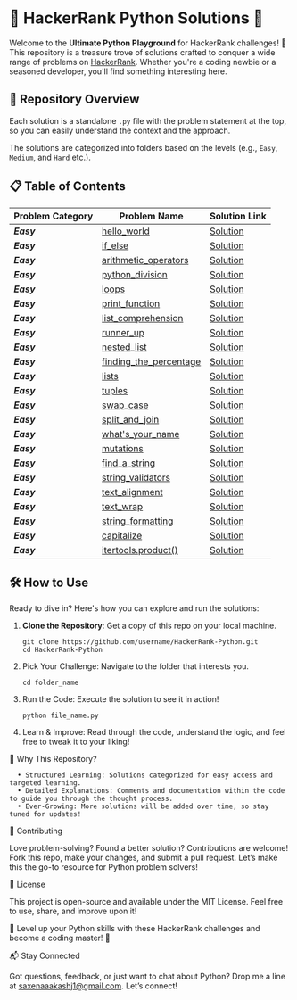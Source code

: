 # 🚀 HackerRank Python Solutions 🚀

Welcome to the **Ultimate Python Playground** for HackerRank challenges! 🎉 This repository is a treasure trove of solutions crafted to conquer a wide range of problems on [HackerRank](https://www.hackerrank.com/). Whether you're a coding newbie or a seasoned developer, you'll find something interesting here.

## 📁 Repository Overview

Each solution is a standalone `.py` file with the problem statement at the top, so you can easily understand the context and the approach.

The solutions are categorized into folders based on the levels (e.g., `Easy`, `Medium`, and `Hard` etc.).

## 📋 Table of Contents

| Problem Category | Problem Name                                                                                      | Solution Link                                                                                                                |
| ---------------- | ------------------------------------------------------------------------------------------------- | ---------------------------------------------------------------------------------------------------------------------------- |
| **_Easy_**       | [hello_world](https://www.hackerrank.com/challenges/py-hello-world/problem)                       | [Solution](https://github.com/saxenaaakashj1/HackerRank-Python/blob/master/hello_world/hello_world.py)                       |
| **_Easy_**       | [if_else](https://www.hackerrank.com/challenges/py-if-else/problem)                               | [Solution](https://github.com/saxenaaakashj1/HackerRank-Python/blob/master/if_else/if_else.py)                               |
| **_Easy_**       | [arithmetic_operators](https://www.hackerrank.com/challenges/python-arithmetic-operators/problem) | [Solution](https://github.com/saxenaaakashj1/HackerRank-Python/blob/master/arithmetic_operators/arithmetic_operator.py)      |
| **_Easy_**       | [python_division](https://www.hackerrank.com/challenges/python-division/problem)                  | [Solution](https://github.com/saxenaaakashj1/HackerRank-Python/blob/master/python_division/python_division.py)               |
| **_Easy_**       | [loops](https://www.hackerrank.com/challenges/python-loops/problem)                               | [Solution](https://github.com/saxenaaakashj1/HackerRank-Python/blob/master/loops/loops.py)                                   |
| **_Easy_**       | [print_function](https://www.hackerrank.com/challenges/python-print/problem)                      | [Solution](https://github.com/saxenaaakashj1/HackerRank-Python/blob/master/print_function/print_function.py)                 |
| **_Easy_**       | [list_comprehension](https://www.hackerrank.com/challenges/list-comprehensions/problem)           | [Solution](https://github.com/saxenaaakashj1/HackerRank-Python/blob/master/list_comprehension/list_comprehension.py)         |
| **_Easy_**       | [runner_up](https://www.hackerrank.com/challenges/find-second-maximum-number-in-a-list/problem)   | [Solution](https://github.com/saxenaaakashj1/HackerRank-Python/blob/master/runner_up/runner_up.py)                           |
| **_Easy_**       | [nested_list](https://www.hackerrank.com/challenges/nested-list/problem)                          | [Solution](https://github.com/saxenaaakashj1/HackerRank-Python/blob/master/nested_list/nested_list.py)                       |
| **_Easy_**       | [finding_the_percentage](https://www.hackerrank.com/challenges/finding-the-percentage/problem)    | [Solution](https://github.com/saxenaaakashj1/HackerRank-Python/blob/master/finding_the_percentage/finding_the_percentage.py) |
| **_Easy_**       | [lists](https://www.hackerrank.com/challenges/python-lists/problem)                               | [Solution](https://github.com/saxenaaakashj1/HackerRank-Python/blob/master/lists/lists.py)                                   |
| **_Easy_**       | [tuples](https://www.hackerrank.com/challenges/python-tuples/problem)                             | [Solution](https://github.com/saxenaaakashj1/HackerRank-Python/blob/master/tuples/tuples.py)                                 |
| **_Easy_**       | [swap_case](https://www.hackerrank.com/challenges/swap-case/problem)                              | [Solution](https://github.com/saxenaaakashj1/HackerRank-Python/blob/master/swap_case/swap_case.py)                           |
| **_Easy_**       | [split_and_join](https://www.hackerrank.com/challenges/python-string-split-and-join/problem)      | [Solution](https://github.com/saxenaaakashj1/HackerRank-Python/blob/master/split_and_join/split_and_join.py)                 |
| **_Easy_**       | [what's_your_name](https://www.hackerrank.com/challenges/whats-your-name/problem)                 | [Solution](https://github.com/saxenaaakashj1/HackerRank-Python/blob/master/what's_your_name/what's_your_name.py)             |
| **_Easy_**       | [mutations](https://www.hackerrank.com/challenges/python-mutations/problem)                       | [Solution](https://github.com/saxenaaakashj1/HackerRank-Python/blob/master/mutations/mutations.py)                           |
| **_Easy_**       | [find_a_string](https://www.hackerrank.com/challenges/find-a-string/problem)                      | [Solution](https://github.com/saxenaaakashj1/HackerRank-Python/blob/master/find_a_string/find_a_string.py)                   |
| **_Easy_**       | [string_validators](https://www.hackerrank.com/challenges/string-validators/problem)              | [Solution](https://github.com/saxenaaakashj1/HackerRank-Python/blob/master/string_validators/string_validators.py)           |
| **_Easy_**       | [text_alignment](https://www.hackerrank.com/challenges/text-alignment/problem)                    | [Solution](https://github.com/saxenaaakashj1/HackerRank-Python/blob/master/text-alignment/text-alignment.py)                 |
| **_Easy_**       | [text_wrap](https://www.hackerrank.com/challenges/text-wrap/problem)                              | [Solution](https://github.com/saxenaaakashj1/HackerRank-Python/blob/master/text_wrap/text_wrap.py)                           |
| **_Easy_**       | [string_formatting](https://www.hackerrank.com/challenges/python-string-formatting/problem)       | [Solution](https://github.com/saxenaaakashj1/HackerRank-Python/blob/master/string_formatting/string_formatting.py)           |
| **_Easy_**       | [capitalize](https://www.hackerrank.com/challenges/capitalize/problem)                            | [Solution](https://github.com/saxenaaakashj1/HackerRank-Python/blob/master/capitalize/capitalize.py)                         |
| **_Easy_**       | [itertools.product()](https://www.hackerrank.com/challenges/itertools-product/problem)            | [Solution](<https://github.com/saxenaaakashj1/HackerRank-Python/blob/master/itertools.product()/itertools.product().py>)     |

## 🛠️ How to Use

Ready to dive in? Here's how you can explore and run the solutions:

1. **Clone the Repository**: Get a copy of this repo on your local machine.

   ```
   git clone https://github.com/username/HackerRank-Python.git
   cd HackerRank-Python
   ```

2. Pick Your Challenge: Navigate to the folder that interests you.

   ```
   cd folder_name
   ```

3. Run the Code: Execute the solution to see it in action!

   ```
   python file_name.py
   ```

4. Learn & Improve: Read through the code, understand the logic, and feel free to tweak it to your liking!

🎯 Why This Repository?

      • Structured Learning: Solutions categorized for easy access and targeted learning.
      • Detailed Explanations: Comments and documentation within the code to guide you through the thought process.
      • Ever-Growing: More solutions will be added over time, so stay tuned for updates!

🤝 Contributing

Love problem-solving? Found a better solution? Contributions are welcome! Fork this repo, make your changes, and submit a pull request. Let’s make this the go-to resource for Python problem solvers!

📜 License

This project is open-source and available under the MIT License. Feel free to use, share, and improve upon it!

🚀 Level up your Python skills with these HackerRank challenges and become a coding master! 🚀

📬 Stay Connected

Got questions, feedback, or just want to chat about Python? Drop me a line at saxenaaakashj1@gmail.com. Let’s connect!
